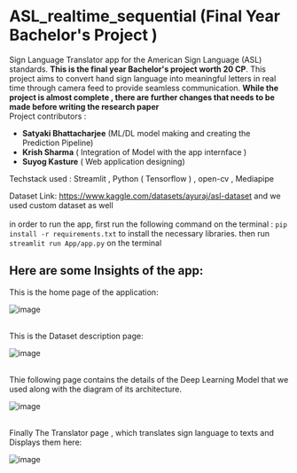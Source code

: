 # ASL_realtime_sequential (Final Year Bachelor's Project )

Sign Language Translator app for the American Sign Language (ASL) standards. **This is the final year Bachelor's project worth 20 CP**. This project aims to convert hand sign language into meaningful letters in real time through camera feed to provide seamless communication. **While the project is almost complete , there are further changes that needs to be made before writing the research paper**
<br> Project contributors : 
 - **Satyaki Bhattacharjee** (ML/DL model making and creating the Prediction Pipeline)
 - **Krish Sharma** ( Integration of Model with the app internface ) 
 -  **Suyog Kasture** ( Web application designing)

Techstack used : Streamlit , Python ( Tensorflow ) , open-cv , Mediapipe

Dataset Link: https://www.kaggle.com/datasets/ayuraj/asl-dataset and we used custom dataset as well
<br> <br> in order to run the app, first run the following command on the terminal : ``` pip install -r requirements.txt ``` to install the necessary libraries. 
then run  ``` streamlit run App/app.py ``` on the terminal

## Here are some Insights of the app: 
This is the home page of the application:

![image](https://github.com/GUNNER2K/Sign_Language_Translator/assets/95174361/158c21c5-c8ad-4e19-8eb2-895257308d67)

<br> This is the Dataset description page: 

![image](https://github.com/GUNNER2K/Sign_Language_Translator/assets/95174361/6829f2d7-cb0d-4ae1-967b-1be4b7a5d342)

<br> Thie following page contains the details of the Deep Learning Model that we used along with the diagram of its architecture.

![image](https://github.com/GUNNER2K/Sign_Language_Translator/assets/95174361/9fe59773-7ab6-4df1-bf4b-deadc5013218)

<br> Finally The Translator page , which translates sign language to texts and Displays them here: 

![image](https://github.com/GUNNER2K/Sign_Language_Translator/assets/95174361/e3de9790-5065-4d62-bb21-16758aa3c086)

